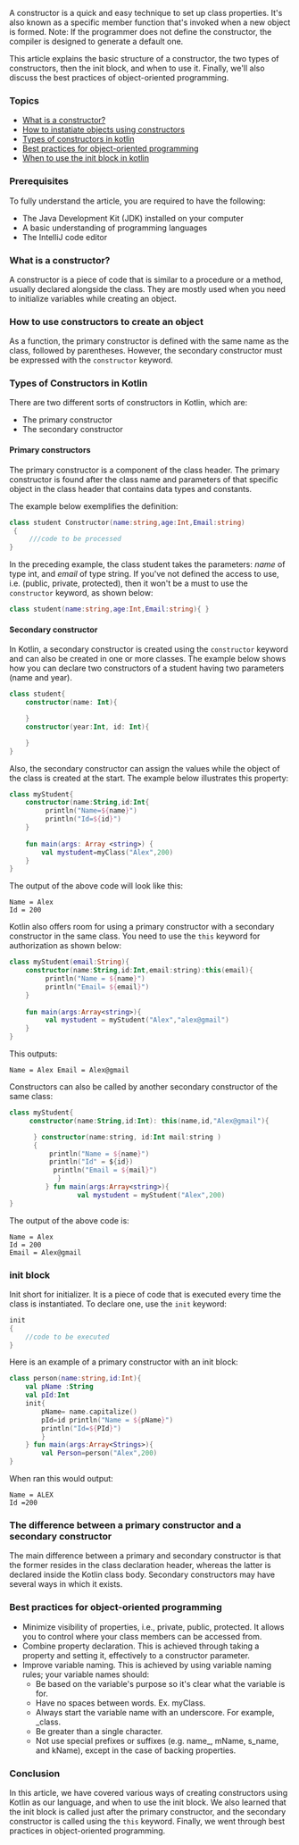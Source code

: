 A constructor is a quick and easy technique to set up class properties. It's also known as a specific member function that's invoked when a new object is formed. Note: If the programmer does not define the constructor, the compiler is designed to generate a default one.

This article explains the basic structure of a constructor, the two types of constructors, then the init block, and when to use it. Finally, we'll also discuss the best practices of object-oriented programming.

### Topics

- [What is a constructor?](#what-is-a-constructor)
- [How to instatiate objects using constructors](#how-to-use-constructors-to-create-an-object)
- [Types of constructors in kotlin](#types-of-constructors-in-kotlin)
- [Best practices for object-oriented programming](#Best-practices-for-object-oriented-programming)
- [When to use the init block in kotlin](#When-to-use-the-init-block-in-kotlin)

### Prerequisites

To fully understand the article, you are required to have the following:

- The Java Development Kit (JDK) installed on your computer
- A basic understanding of programming languages
- The IntelliJ code editor

### What is a constructor?

A constructor is a piece of code that is similar to a procedure or a method, usually declared alongside the class. They are mostly used when you need to initialize variables while creating an object.

### How to use constructors to create an object

As a function, the primary constructor is defined with the same name as the class, followed by parentheses. However, the secondary constructor must be expressed with the `constructor` keyword.

### Types of Constructors in Kotlin

There are two different sorts of constructors in Kotlin, which are:

- The primary constructor
- The secondary constructor

#### Primary constructors

The primary constructor is a component of the class header. The primary constructor is found after the class name and parameters of that specific object in the class header that contains data types and constants. 

The example below exemplifies the definition:

```kotlin
class student Constructor(name:string,age:Int,Email:string)
 { 
     ///code to be processed
}
```

In the preceding example, the class student takes the parameters: *name* of type int, and *email* of type string. If you've not defined the access to use, i.e. (public, private, protected), then it won't be a must to use the `constructor` keyword, as shown below:

```kotlin
class student(name:string,age:Int,Email:string){ }
```

#### Secondary constructor

In Kotlin, a secondary constructor is created using the `constructor` keyword and can also be created in one or more classes. The example below shows how you can declare two constructors of a student having two parameters (name and year). 

```kotlin
class student{ 
    constructor(name: Int){ 

    } 
    constructor(year:Int, id: Int){ 

    } 
}
```

Also, the secondary constructor can assign the values while the object of the class is created at the start. The example below illustrates this property:

```kotlin
class myStudent{ 
    constructor(name:String,id:Int{
         println("Name=${name}") 
         println("Id=${id}")
    } 
         
    fun main(args: Array <string>) { 
        val mystudent=myClass("Alex",200) 
    }
}
```

The output of the above code will look like this:

```
Name = Alex 
Id = 200
```

Kotlin also offers room for using a primary constructor with a secondary constructor in the same class. You need to use the `this` keyword for authorization as shown below:

```kotlin
class myStudent(email:String){ 
    constructor(name:String,id:Int,email:string):this(email){
         println("Name = ${name}") 
         println("Email= ${email}") 
    } 
    
    fun main(args:Array<string>){
         val mystudent = myStudent("Alex","alex@gmail") 
    }      
}
```

This outputs:

```
Name = Alex Email = Alex@gmail
```

Constructors can also be called by another secondary constructor of the same class:

```kotlin
class myStudent{
     constructor(name:String,id:Int): this(name,id,"Alex@gmail"){

      } constructor(name:string, id:Int mail:string ) 
      { 
          println("Name = ${name}") 
          println("Id" = ${id})
           println("Email = ${mail}")
            }
         } fun main(args:Array<string>){
                 val mystudent = myStudent("Alex",200) 
}
```
The output of the above code is:

```
Name = Alex 
Id = 200
Email = Alex@gmail
```

### init block

Init short for initializer. It is a piece of code that is executed every time the class is instantiated. To declare one, use the `init` keyword:

```kotlin
init
{ 
    //code to be executed
}
```

Here is an example of a primary constructor with an init block:

```kotlin
class person(name:string,id:Int){ 
    val pName :String 
    val pId:Int 
    init{ 
        pName= name.capitalize() 
        pId=id println("Name = ${pName}") 
        println("Id=${PId}") 
        } 
    } fun main(args:Array<Strings>){ 
        val Person=person("Alex",200) 
}
```

When ran this would output:

```
Name = ALEX 
Id =200
```

### The difference between a primary constructor and a secondary constructor

The main difference between a primary and secondary constructor is that the former resides in the class declaration header, whereas the latter is declared inside the Kotlin class body. Secondary constructors may have several ways in which it exists.

### Best practices for object-oriented programming

- Minimize visibility of properties, i.e., private, public, protected. It allows you to control where your class members can be accessed from.
- Combine property declaration. This is achieved through taking a property and setting it, effectively to a constructor parameter.
- Improve variable naming. This is achieved by using variable naming rules; your variable names should: 
  - Be based on the variable's purpose so it's clear what the variable is for.
  - Have no spaces between words. Ex. myClass.
  - Always start the variable name with an underscore. For example, _class.
  - Be greater than a single character.
  - Not use special prefixes or suffixes (e.g. name_, mName, s_name, and kName), except in the case of backing properties.

### Conclusion

In this article, we have covered various ways of creating constructors using Kotlin as our language, and when to use the init block. We also learned that the init block is called just after the primary constructor, and the secondary constructor is called using the `this` keyword. Finally, we went through best practices in object-oriented programming. 
